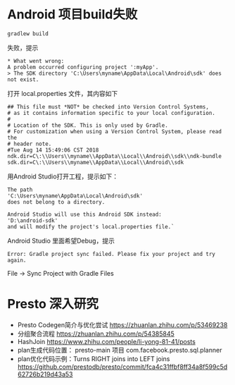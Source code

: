# Android 项目build失败
```shell
gradlew build
```
失败，提示
```text
* What went wrong:
A problem occurred configuring project ':myApp'.
> The SDK directory 'C:\Users\myname\AppData\Local\Android\sdk' does not exist.
```

打开 local.properties 文件，其内容如下
```properties
## This file must *NOT* be checked into Version Control Systems,
# as it contains information specific to your local configuration.
#
# Location of the SDK. This is only used by Gradle.
# For customization when using a Version Control System, please read the
# header note.
#Tue Aug 14 15:49:06 CST 2018
ndk.dir=C\:\\Users\\myname\\AppData\\Local\\Android\\sdk\\ndk-bundle
sdk.dir=C\:\\Users\\myname\\AppData\\Local\\Android\\sdk
```

用Android Studio打开工程，提示如下：
```text
The path
'C:\Users\myname\AppData\Local\Android\sdk'
does not belong to a directory.

Android Studio will use this Android SDK instead:
'D:\android-sdk'
and will modify the project's local.properties file.`
```

Android Studio 里面希望Debug，提示
```text
Error: Gradle project sync failed. Please fix your project and try again.
```

File -> Sync Project with Gradle Files

# Presto 深入研究
* Presto Codegen简介与优化尝试 https://zhuanlan.zhihu.com/p/53469238
* 分组聚合流程 https://zhuanlan.zhihu.com/p/54385845
* HashJoin https://www.zhihu.com/people/li-yong-81-41/posts
* plan生成代码位置： presto-main 项目 com.facebook.presto.sql.planner
* plan优化代码示例：Turns RIGHT joins into LEFT joins https://github.com/prestodb/presto/commit/fca4c31ffbf8ff34a8f599c5d62726b219d43a53
